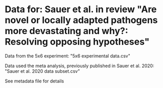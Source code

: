 # Data for: Sauer et al. in review "Are novel or locally adapted pathogens more devastating and why?: Resolving opposing hypotheses" 

Data from the 5x6 experiment: "5x6 experimental data.csv"

Data used the meta analysis, previously published in Sauer et al. 2020: "Sauer et al. 2020 data subset.csv"

See metadata file for details

